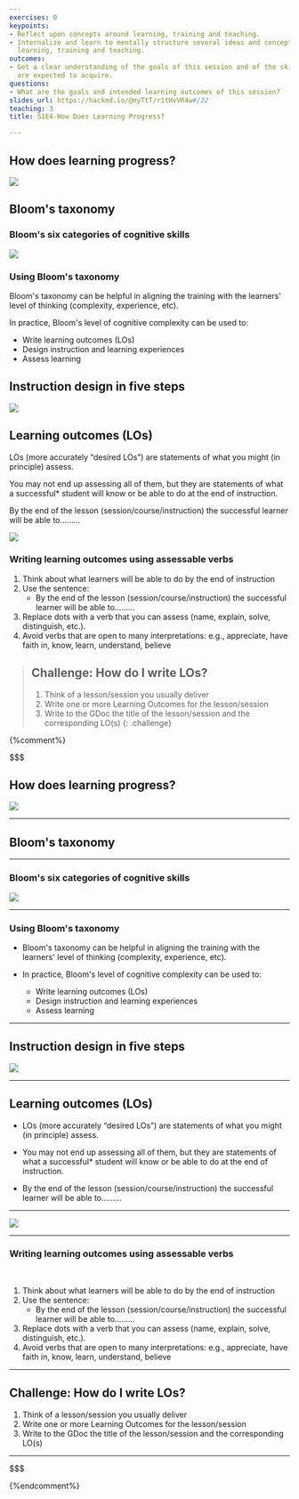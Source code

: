 ```yaml
---
exercises: 0
keypoints:
- Reflect upon concepts around learning, training and teaching.
- Internalize and learn to mentally structure several ideas and concepts related to
  learning, training and teaching.
outcomes:
- Get a clear understanding of the goals of this session and of the skil the learners
  are expected to acquire.
questions:
- What are the goals and intended learning outcomes of this session?
slides_url: https://hackmd.io/@nyTtT/r1tHvVR4w#/22
teaching: 3
title: S1E4-How Does Learning Progress?

---
```



## How does learning progress?

![](https://i.imgur.com/0LidygS.png)



## Bloom's taxonomy

### Bloom's six categories of cognitive skills

![](https://i.imgur.com/M4xZHFQ.png)


### Using Bloom's taxonomy

Bloom's taxonomy can be helpful in aligning the training with the learners' level of thinking (complexity, experience, etc).

In practice, Bloom's level of cognitive complexity can be used to:

- Write learning outcomes (LOs)
- Design instruction and learning experiences
- Assess learning

## Instruction design in five steps

![](https://i.imgur.com/hrnfYMk.png)


## Learning outcomes (LOs)

LOs (more accurately “desired LOs”) are statements of what you might (in principle) assess. 

You may not end up assessing all of them, but they are statements of what a successful* student will know or be able to do at the end of instruction.

By the end of the lesson (session/course/instruction) the successful learner will be able to.........

![](https://i.imgur.com/WvwHoQO.png)


### Writing learning outcomes using assessable verbs

1. Think about what learners will be able to do by the end of instruction
2. Use the sentence:
    - By the end of the lesson (session/course/instruction) the successful learner will be able to......... 
3. Replace dots with a verb that you can assess (name, explain, solve, distinguish, etc.).
4. Avoid verbs that are open to many interpretations: e.g., appreciate, have faith in, know, learn, understand, believe


> ## Challenge: How do I write LOs?
>
> 1. Think of a lesson/session you usually deliver 
> 2. Write one or more Learning Outcomes for the lesson/session
> 3. Write to the GDoc the title of the lesson/session and the corresponding LO(s)
{: .challenge}

{%comment%}

$$$
## How does learning progress?

![](https://i.imgur.com/0LidygS.png)

---

## Bloom's taxonomy

---

### Bloom's six categories of cognitive skills

![](https://i.imgur.com/M4xZHFQ.png)

---

### Using Bloom's taxonomy

- Bloom's taxonomy can be helpful in aligning the training with the learners' level of thinking (complexity, experience, etc).

- In practice, Bloom's level of cognitive complexity can be used to:
  - Write learning outcomes (LOs)
  - Design instruction and learning experiences
  - Assess learning

---

## Instruction design in five steps

![](https://i.imgur.com/hrnfYMk.png)

---

## Learning outcomes (LOs)

- LOs (more accurately “desired LOs”) are statements of what you might (in principle) assess. 

- You may not end up assessing all of them, but they are statements of what a successful* student will know or be able to do at the end of instruction.

- By the end of the lesson (session/course/instruction) the successful learner will be able to.........

---

![](https://i.imgur.com/WvwHoQO.png)

---

### Writing learning outcomes using assessable verbs

<br/>

1. Think about what learners will be able to do by the end of instruction
2. Use the sentence:
    - By the end of the lesson (session/course/instruction) the successful learner will be able to......... 
3. Replace dots with a verb that you can assess (name, explain, solve, distinguish, etc.).
4. Avoid verbs that are open to many interpretations: e.g., appreciate, have faith in, know, learn, understand, believe

---

## Challenge: How do I write LOs?

1. Think of a lesson/session you usually deliver 
2. Write one or more Learning Outcomes for the lesson/session
3. Write to the GDoc the title of the lesson/session and the corresponding LO(s)

---
$$$

{%endcomment%}
